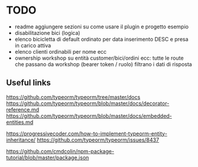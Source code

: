 # TODO

- readme aggiungere sezioni su come usare il plugin e progetto esempio
- disabilitazione bici (logica)
- elenco bicicletta di default ordinato per data inserimento DESC e presa in carico attiva
- elenco clienti ordinabili per nome ecc
- ownership workshop su entità customer/bici/ordini ecc: tutte le route che passano da workshop (bearer token / ruolo) filtrano i dati di risposta

## Useful links

https://github.com/typeorm/typeorm/tree/master/docs
https://github.com/typeorm/typeorm/blob/master/docs/decorator-reference.md
https://github.com/typeorm/typeorm/blob/master/docs/embedded-entities.md

https://progressivecoder.com/how-to-implement-typeorm-entity-inheritance/
https://github.com/typeorm/typeorm/issues/8437

https://github.com/cmdcolin/npm-package-tutorial/blob/master/package.json
